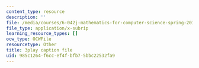 ```yaml
---
content_type: resource
description: ''
file: /media/courses/6-042j-mathematics-for-computer-science-spring-2015/985c1264f6ccef4fbfb75bbc22532fa9_UroprmQHTLc.srt
file_type: application/x-subrip
learning_resource_types: []
ocw_type: OCWFile
resourcetype: Other
title: 3play caption file
uid: 985c1264-f6cc-ef4f-bfb7-5bbc22532fa9
---
```

